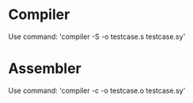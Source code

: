 # Compiler

Use command: 'compiler -S -o testcase.s testcase.sy'

# Assembler

Use command: 'compiler -c -o testcase.o testcase.sy'
